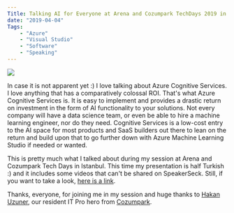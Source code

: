 ```yaml
---
Title: Talking AI for Everyone at Arena and Cozumpark TechDays 2019 in Istanbul
date: "2019-04-04" 
Tags: 
    - "Azure"
    - "Visual Studio"
    - "Software"
    - "Speaking"
---
```


![](/media/2019/20191016.jpg)   

In case it is not apparent yet :) I love talking about Azure Cognitive Services. I love anything that has a comparatively colossal ROI. That's what Azure Cognitive Services is. It is easy to implement and provides a drastic return on investment in the form of AI functionality to your solutions. Not every company will have a data science team, or even be able to hire a machine learning engineer, nor do they need. Cognitive Services is a low-cost entry to the AI space for most products and SaaS builders out there to lean on the return and build upon that to go further down with Azure Machine Learning Studio if needed or wanted. 

This is pretty much what I talked about during my session at Arena and Cozumpark Tech Days in Istanbul. This time my presentation is half Turkish :) and it includes some videos that can't be shared on SpeakerSeck. Still, if you want to take a look, [here is a link](https://speakerdeck.com/daronyondem/aiin-neresinden-dokunsak-nasil-dokunsak).

Thanks, everyone, for joining me in my session and huge thanks to [Hakan Uzuner](https://twitter.com/hakanuzuner), our resident IT Pro hero from [Cozumpark](https://www.cozumpark.com/). 